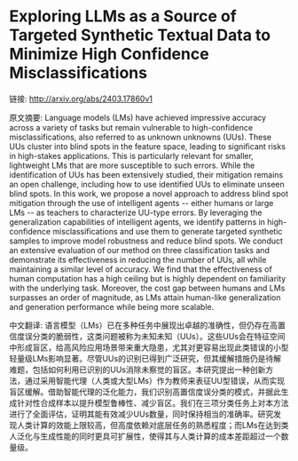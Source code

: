 # Exploring LLMs as a Source of Targeted Synthetic Textual Data to Minimize High Confidence Misclassifications

链接: http://arxiv.org/abs/2403.17860v1

原文摘要:
Language models (LMs) have achieved impressive accuracy across a variety of
tasks but remain vulnerable to high-confidence misclassifications, also
referred to as unknown unknowns (UUs). These UUs cluster into blind spots in
the feature space, leading to significant risks in high-stakes applications.
This is particularly relevant for smaller, lightweight LMs that are more
susceptible to such errors. While the identification of UUs has been
extensively studied, their mitigation remains an open challenge, including how
to use identified UUs to eliminate unseen blind spots. In this work, we propose
a novel approach to address blind spot mitigation through the use of
intelligent agents -- either humans or large LMs -- as teachers to characterize
UU-type errors. By leveraging the generalization capabilities of intelligent
agents, we identify patterns in high-confidence misclassifications and use them
to generate targeted synthetic samples to improve model robustness and reduce
blind spots. We conduct an extensive evaluation of our method on three
classification tasks and demonstrate its effectiveness in reducing the number
of UUs, all while maintaining a similar level of accuracy. We find that the
effectiveness of human computation has a high ceiling but is highly dependent
on familiarity with the underlying task. Moreover, the cost gap between humans
and LMs surpasses an order of magnitude, as LMs attain human-like
generalization and generation performance while being more scalable.

中文翻译:
语言模型（LMs）已在多种任务中展现出卓越的准确性，但仍存在高置信度误分类的脆弱性，这类问题被称为未知未知（UUs）。这些UUs会在特征空间中形成盲区，给高风险应用场景带来重大隐患，尤其对更容易出现此类错误的小型轻量级LMs影响显著。尽管UUs的识别已得到广泛研究，但其缓解措施仍是待解难题，包括如何利用已识别的UUs消除未察觉的盲区。本研究提出一种创新方法，通过采用智能代理（人类或大型LMs）作为教师来表征UU型错误，从而实现盲区缓解。借助智能代理的泛化能力，我们识别高置信度误分类的模式，并据此生成针对性合成样本以提升模型鲁棒性、减少盲区。我们在三项分类任务上对本方法进行了全面评估，证明其能有效减少UUs数量，同时保持相当的准确率。研究发现人类计算的效能上限较高，但高度依赖对底层任务的熟悉程度；而LMs在达到类人泛化与生成性能的同时更具可扩展性，使得其与人类计算的成本差距超过一个数量级。
